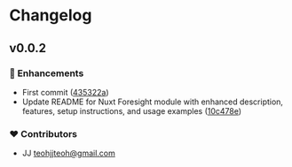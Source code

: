 # Changelog


## v0.0.2


### 🚀 Enhancements

- First commit ([435322a](https://github.com/Ripwords/nuxt-foresight/commit/435322a))
- Update README for Nuxt Foresight module with enhanced description, features, setup instructions, and usage examples ([10c478e](https://github.com/Ripwords/nuxt-foresight/commit/10c478e))

### ❤️ Contributors

- JJ <teohjjteoh@gmail.com>

